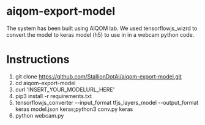 # aiqom-export-model
The system has been built using AIQOM lab. We used tensorflowjs_wizrd to convert the model to keras model (h5) to use in in a webcam python code.

# Instructions
1. git clone https://github.com/StallionDotAi/aiqom-export-model.git
2. cd aiqom-export-model
3. curl 'INSERT_YOUR_MODELURL_HERE'
4. pip3 install -r requirements.txt
5. tensorflowjs_converter --input_format tfjs_layers_model --output_format keras model.json keras;python3 conv.py keras
6. python webcam.py
